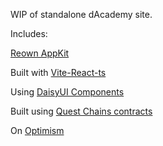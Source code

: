 WIP of standalone dAcademy site.

Includes:

[Reown AppKit](https://docs.reown.com/appkit/overview)

Built with [Vite-React-ts](https://vite.dev/guide/)

Using [DaisyUI Components](https://daisyui.com/)

Built using [Quest Chains contracts](https://github.com/quest-chains)

On [Optimism](https://docs.optimism.io/)
